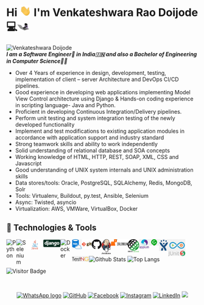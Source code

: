 # Hi <img src="https://github.com/venkywarriors/venkywarriors/blob/master/Logos/wave.gif" width="30px"> I'm Venkateshwara Rao Doijode 💻<img src="https://github.com/venkywarriors/venkywarriors/blob/master/Logos/unnamed.gif" width="30px">

<img title="Venkateshwara Doijode" align="left" src="https://github.com/venkywarriors/venkywarriors/blob/master/output_Ae34Kd.gif"></a>
<br />
***I am a Software Engineer:briefcase: in India:india: and also a Bachelor of Engineering in Computer Science:man_student:***
- Over 4 Years of experience in design, development, testing, implementation of client – server Architecture and
DevOps CI/CD pipelines.
- Good experience in developing web applications implementing Model View Control architecture using Django &
Hands-on coding experience in scripting language- Java and Python.
- Proficient in developing Continuous Integration/Delivery pipelines.
- Perform unit testing and system integration testing of the newly developed functionality
- Implement and test modifications to existing application modules in accordance with application support and industry standard
- Strong teamwork skills and ability to work independently
- Solid understanding of relational database and SOA concepts
- Working knowledge of HTML, HTTP, REST, SOAP, XML, CSS and Javascript
- Good understanding of UNIX system internals and UNIX administration skills
- Data stores/tools: Oracle, PostgreSQL, SQLAlchemy, Redis, MongoDB, Solr
- Tools: Virtualenv, Buildout, py.test, Ansible, Selenium
- Async: Twisted, asyncio
- Virtualization: AWS, VMWare, VirtualBox, Docker

## 🔧 Technologies & Tools
<p align="left">
<img align="left" title="Python" alt="Python" width="26px" src="http://www.pngmart.com/files/7/Python-PNG-Image.png" />
<img align="left" title="Selenium" alt="Selenium" width="26px" src="https://upload.wikimedia.org/wikipedia/commons/d/d5/Selenium_Logo.png" />
<img align="left" title="Java" alt="Java" width="45px" src="https://github.com/venkywarriors/venkywarriors/blob/master/Logos/Java.jpg" />
<img align="left" title="django" alt="django" width="45px" src="https://github.com/venkywarriors/venkywarriors/blob/master/Logos/django.png" />
<img align="left" title="Docker" alt="Docker" width="30px" src="https://cdn.freebiesupply.com/logos/large/2x/docker-logo-png-transparent.png" />
<img align="left" alt="SQL" title="SQL" width="26px" src="https://github.com/venkywarriors/venkywarriors/blob/master/Logos/sql.jpg" />
<img align="left" alt="Git" title="Git" width="26px" src="https://raw.githubusercontent.com/github/explore/80688e429a7d4ef2fca1e82350fe8e3517d3494d/topics/git/git.png" />
<img align="left" alt="GitHub" title="GitHub" width="26px" src="https://raw.githubusercontent.com/github/explore/78df643247d429f6cc873026c0622819ad797942/topics/github/github.png" />
<img align="left" title="jenkins" alt="jenkins" width="24px" src="https://github.com/venkywarriors/venkywarriors/blob/master/Logos/jenkins.png" />
<img align="left" title="zalenium" alt="zalenium" width="45px" src="https://github.com/venkywarriors/venkywarriors/blob/master/Logos/zalenium.png" />
<img align="left" title="Rest-assured" alt="Rest-assured" width="30px" src="https://github.com/venkywarriors/venkywarriors/blob/master/Logos/Rest-assured-logo.png" />
<img align="left" title="appium" alt="appium" width="26px" src="https://github.com/venkywarriors/venkywarriors/blob/master/Logos/appium.png" />
<img align="left" title="cucumber" alt="cucumber" width="26px" src="https://github.com/venkywarriors/venkywarriors/blob/master/Logos/cucumber.png" />
<img align="left" title="jira" alt="jira" width="24px" src="https://github.com/venkywarriors/venkywarriors/blob/master/Logos/jira.jpg" />
<img align="left" title="CI/CD" alt="CI/CD" width="45px" src="https://github.com/venkywarriors/venkywarriors/blob/master/Logos/CI.jpg" />
<img align="left" title="Junit" alt="Junit" width="45px" src="https://github.com/venkywarriors/venkywarriors/blob/master/Logos/Junit.jpg" />
<img align="left" alt="testng" title="testng" width="45px" src="https://github.com/venkywarriors/venkywarriors/blob/master/Logos/testng.jpg" />	
</p>
<br/>
 	
![Github Stats](https://github-readme-stats.vercel.app/api?username=venkywarriors&show_icons=true&hide_border=true)
![Top Langs](https://github-readme-stats.vercel.app/api/top-langs/?username=aemmadi&hide=TeX&layout=compact)

![Visitor Badge](https://visitor-badge.laobi.icu/badge?page_id=aemmadi.aemmadi)
<!-- <p align="center">
	<img align="center" title="venky's GitHub stack" align="center" src="https://github-readme-stats.vercel.app/api?username=venkywarriors&show_icons=true&hide_border=true" />
</p> -->
<br/>
<p align="center">
	<a title="WhatsApp" href="https://commons.wikimedia.org/wiki/File:WhatsApp_logo.svg"><img width="80" alt="WhatsApp logo" src="https://upload.wikimedia.org/wikipedia/commons/thumb/f/f7/WhatsApp_logo.svg/128px-WhatsApp_logo.svg.png"></a>
	<a title="github" href="https://github.com/venkywarriors"><img src="https://img.shields.io/github/followers/venkywarriors.svg?label=GitHub&style=social" alt="GitHub"></a>
	<a title="facebook" href="https://www.facebook.com/619venky"><img src="https://img.shields.io/badge/Facebook-lightblue?style=flat&logo=facebook" alt="Facebook"></a> 
	<a title="Instagram" href="https://www.instagram.com/venkateshwara_rao/"><img src="https://img.shields.io/badge/Instagram-lightpink?style=flat&logo=Instagram" alt="Instagram"></a>
	<a title="linkedin" href="https://in.linkedin.com/in/venkateshwara-doijode"><img src="https://img.shields.io/badge/LinkedIn--_.svg?style=social&logo=linkedin" alt="LinkedIn"></a>
	<a title="Telegram Messenger" href="https://commons.wikimedia.org/wiki/File:Telegram_logo.svg"><img width="20" src="https://upload.wikimedia.org/wikipedia/commons/thumb/8/82/Telegram_logo.svg/512px-Telegram_logo.svg.png"></a>
</p>

